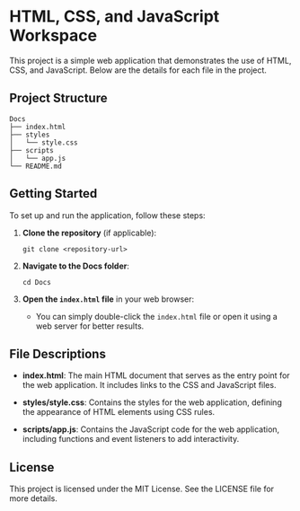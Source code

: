 # HTML, CSS, and JavaScript Workspace

This project is a simple web application that demonstrates the use of HTML, CSS, and JavaScript. Below are the details for each file in the project.

## Project Structure

```
Docs
├── index.html
├── styles
│   └── style.css
├── scripts
│   └── app.js
└── README.md
```

## Getting Started

To set up and run the application, follow these steps:

1. **Clone the repository** (if applicable):
   ```
   git clone <repository-url>
   ```

2. **Navigate to the Docs folder**:
   ```
   cd Docs
   ```

3. **Open the `index.html` file** in your web browser:
   - You can simply double-click the `index.html` file or open it using a web server for better results.

## File Descriptions

- **index.html**: The main HTML document that serves as the entry point for the web application. It includes links to the CSS and JavaScript files.
  
- **styles/style.css**: Contains the styles for the web application, defining the appearance of HTML elements using CSS rules.

- **scripts/app.js**: Contains the JavaScript code for the web application, including functions and event listeners to add interactivity.

## License

This project is licensed under the MIT License. See the LICENSE file for more details.